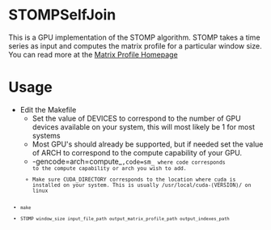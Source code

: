 # STOMPSelfJoin
This is a GPU implementation of the STOMP algorithm. STOMP takes a time series as input and computes the matrix profile for a particular window size. You can read more at the [Matrix Profile Homepage](http://www.cs.ucr.edu/~eamonn/MatrixProfile.html)
# Usage
* Edit the Makefile
  * Set the value of DEVICES to correspond to the number of GPU devices available on your system, this will most likely be 1 for most systems
  * Most GPU's should already be supported, but if needed set the value of ARCH to correspond to the compute capability of your GPU.
  * -gencode=arch=compute_<code>,code=sm_<code> where code corresponds to the compute capability or arch you wish to add.
  * Make sure CUDA_DIRECTORY corresponds to the location where cuda is installed on your system. This is usually /usr/local/cuda-(VERSION)/ on linux
* `make`
* `STOMP window_size input_file_path output_matrix_profile_path output_indexes_path`
  

